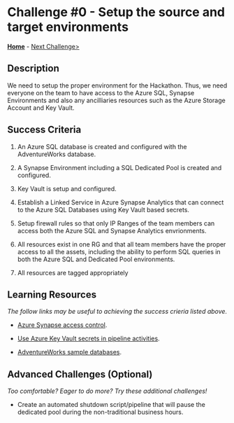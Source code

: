 # Challenge #0 - Setup the source and target environments

**[Home](../README.md)** - [Next Challenge>](Challenge-01.md)


## Description

We need to setup the proper environment for the Hackathon.  Thus, we need everyone on the team to have access to the Azure SQL, Synapse Environments and also any ancilliaries resources such as the Azure Storage Account and Key Vault.

## Success Criteria

1. An Azure SQL database is created and configured with the AdventureWorks database.

2. A Synapse Environment including a SQL Dedicated Pool is created and configured.

3. Key Vault is setup and configured.

4. Establish a Linked Service in Azure Synapse Analytics that can connect to the Azure SQL Databases using Key Vault based secrets.

5. Setup firewall rules so that only IP Ranges of the team members can access both the Azure SQL and Synapse Analytics envrionments.

6. All resources exist in one RG and that all team members have the proper access to all the assets, including the ability to perform SQL queries in both the Azure SQL and Dedicated Pool environments.

7. All resources are tagged appropriately 


## Learning Resources

*The follow links may be useful to achieving the success crieria listed above.*

- [Azure Synapse access control](https://docs.microsoft.com/en-us/azure/synapse-analytics/security/synapse-workspace-access-control-overview). 

- [Use Azure Key Vault secrets in pipeline activities](https://docs.microsoft.com/en-us/azure/data-factory/how-to-use-azure-key-vault-secrets-pipeline-activities).

- [AdventureWorks sample databases](https://docs.microsoft.com/en-us/sql/samples/adventureworks-install-configure?view=sql-server-ver15&tabs=ssms).


## Advanced Challenges (Optional)

*Too comfortable?  Eager to do more?  Try these additional challenges!*

- Create an automated shutdown script/pipeline that will pause the dedicated pool during the non-traditional business hours.